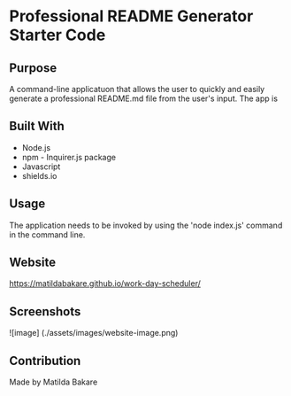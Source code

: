 # Professional README Generator Starter Code

## Purpose
A command-line applicatuon that allows the user to quickly and easily generate a professional README.md file from the user's input. The app is

## Built With
* Node.js
* npm - Inquirer.js package
* Javascript
* shields.io

## Usage
The application needs to be invoked by using the 'node index.js' command in the command line.


## Website
https://matildabakare.github.io/work-day-scheduler/

## Screenshots
![image] (./assets/images/website-image.png)


## Contribution
Made by Matilda Bakare
